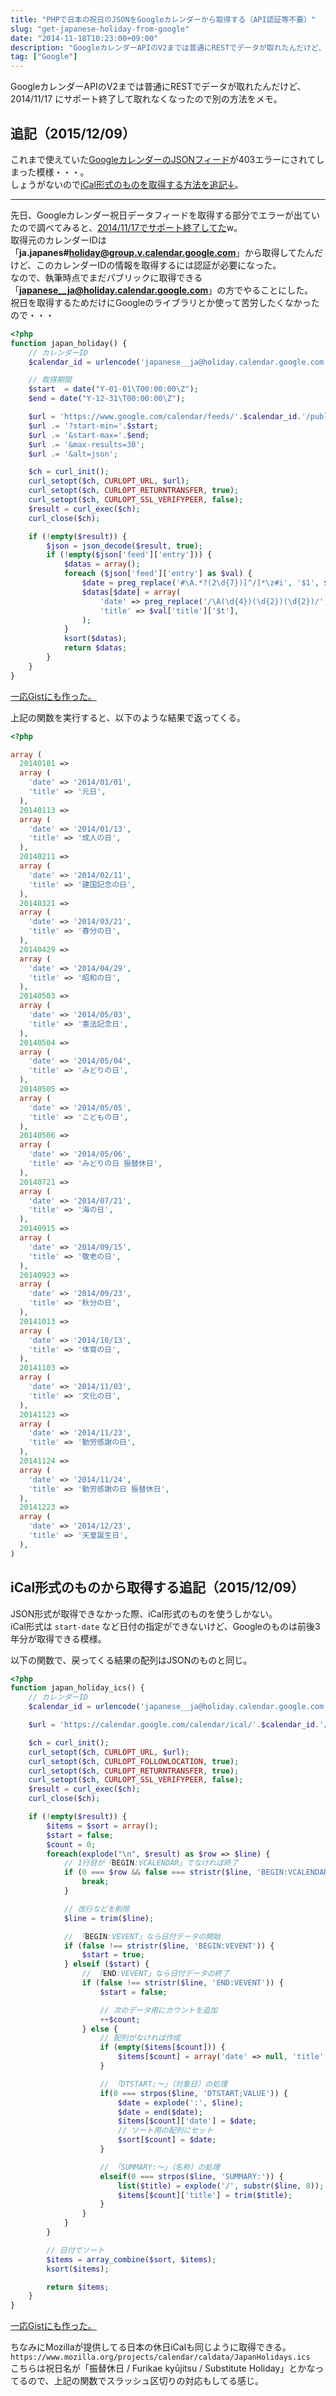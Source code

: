 ```yaml
---
title: "PHPで日本の祝日のJSONをGoogleカレンダーから取得する（API認証等不要）"
slug: "get-japanese-holiday-from-google"
date: "2014-11-18T10:23:00+09:00"
description: "GoogleカレンダーAPIのV2までは普通にRESTでデータが取れたんだけど、2014/11/17 にサポート終了して取れなくなったので別の方法をメモ。"
tag: ["Google"]
---
```


GoogleカレンダーAPIのV2までは普通にRESTでデータが取れたんだけど、2014/11/17 にサポート終了して取れなくなったので別の方法をメモ。  

<!--more-->

## 追記（2015/12/09）

これまで使えていた[GoogleカレンダーのJSONフィード](https://www.google.com/calendar/feeds/japanese__ja@holiday.calendar.google.com/public/basic)が403エラーにされてしまった模様・・・。  
しょうがないので[iCal形式のものを取得する方法を追記↓](#ical)。  

-----

先日、Googleカレンダー祝日データフィードを取得する部分でエラーが出ていたので調べてみると、[2014/11/17でサポート終了してた](https://developers.google.com/google-apps/calendar/v2/developers_guide_protocol)w。  
取得元のカレンダーIDは「**ja.japanes#holiday@group.v.calendar.google.com**」から取得してたんだけど、このカレンダーIDの情報を取得するには認証が必要になった。  
なので、執筆時点でまだパブリックに取得できる「**japanese__ja@holiday.calendar.google.com**」の方でやることにした。  
祝日を取得するためだけにGoogleのライブラリとか使って苦労したくなかったので・・・  

```php
<?php
function japan_holiday() {
    // カレンダーID
    $calendar_id = urlencode('japanese__ja@holiday.calendar.google.com');

    // 取得期間
    $start  = date("Y-01-01\T00:00:00\Z");
    $end = date("Y-12-31\T00:00:00\Z");

    $url = 'https://www.google.com/calendar/feeds/'.$calendar_id.'/public/basic';
    $url .= '?start-min='.$start;
    $url .= '&start-max='.$end;
    $url .= '&max-results=30';
    $url .= '&alt=json';

    $ch = curl_init();
    curl_setopt($ch, CURLOPT_URL, $url);
    curl_setopt($ch, CURLOPT_RETURNTRANSFER, true);
    curl_setopt($ch, CURLOPT_SSL_VERIFYPEER, false);
    $result = curl_exec($ch);
    curl_close($ch);

    if (!empty($result)) {
        $json = json_decode($result, true);
        if (!empty($json['feed']['entry'])) {
            $datas = array();
            foreach ($json['feed']['entry'] as $val) {
                $date = preg_replace('#\A.*?(2\d{7})[^/]*\z#i', '$1', $val['id']['$t']);
                $datas[$date] = array(
                    'date' => preg_replace('/\A(\d{4})(\d{2})(\d{2})/', '$1/$2/$3', $date),
                    'title' => $val['title']['$t'],
                );
            }
            ksort($datas);
            return $datas;
        }
    }
}
```

[一応Gistにも作った。](https://gist.github.com/kijtra/be06c07b1d416469108f)  

上記の関数を実行すると、以下のような結果で返ってくる。  

```php
<?php

array (
  20140101 =>
  array (
    'date' => '2014/01/01',
    'title' => '元日',
  ),
  20140113 =>
  array (
    'date' => '2014/01/13',
    'title' => '成人の日',
  ),
  20140211 =>
  array (
    'date' => '2014/02/11',
    'title' => '建国記念の日',
  ),
  20140321 =>
  array (
    'date' => '2014/03/21',
    'title' => '春分の日',
  ),
  20140429 =>
  array (
    'date' => '2014/04/29',
    'title' => '昭和の日',
  ),
  20140503 =>
  array (
    'date' => '2014/05/03',
    'title' => '憲法記念日',
  ),
  20140504 =>
  array (
    'date' => '2014/05/04',
    'title' => 'みどりの日',
  ),
  20140505 =>
  array (
    'date' => '2014/05/05',
    'title' => 'こどもの日',
  ),
  20140506 =>
  array (
    'date' => '2014/05/06',
    'title' => 'みどりの日 振替休日',
  ),
  20140721 =>
  array (
    'date' => '2014/07/21',
    'title' => '海の日',
  ),
  20140915 =>
  array (
    'date' => '2014/09/15',
    'title' => '敬老の日',
  ),
  20140923 =>
  array (
    'date' => '2014/09/23',
    'title' => '秋分の日',
  ),
  20141013 =>
  array (
    'date' => '2014/10/13',
    'title' => '体育の日',
  ),
  20141103 =>
  array (
    'date' => '2014/11/03',
    'title' => '文化の日',
  ),
  20141123 =>
  array (
    'date' => '2014/11/23',
    'title' => '勤労感謝の日',
  ),
  20141124 =>
  array (
    'date' => '2014/11/24',
    'title' => '勤労感謝の日 振替休日',
  ),
  20141223 =>
  array (
    'date' => '2014/12/23',
    'title' => '天皇誕生日',
  ),
)
```

<a name="ical" id="ical"></a>
## iCal形式のものから取得する追記（2015/12/09）

JSON形式が取得できなかった際、iCal形式のものを使うしかない。  
iCal形式は `start-date` など日付の指定ができないけど、Googleのものは前後3年分が取得できる模様。  

以下の関数で、戻ってくる結果の配列はJSONのものと同じ。

```php
<?php
function japan_holiday_ics() {
    // カレンダーID
    $calendar_id = urlencode('japanese__ja@holiday.calendar.google.com');

    $url = 'https://calendar.google.com/calendar/ical/'.$calendar_id.'/public/full.ics';

    $ch = curl_init();
    curl_setopt($ch, CURLOPT_URL, $url);
    curl_setopt($ch, CURLOPT_FOLLOWLOCATION, true);
    curl_setopt($ch, CURLOPT_RETURNTRANSFER, true);
    curl_setopt($ch, CURLOPT_SSL_VERIFYPEER, false);
    $result = curl_exec($ch);
    curl_close($ch);

    if (!empty($result)) {
        $items = $sort = array();
        $start = false;
        $count = 0;
        foreach(explode("\n", $result) as $row => $line) {
            // 1行目が「BEGIN:VCALENDAR」でなければ終了
            if (0 === $row && false === stristr($line, 'BEGIN:VCALENDAR')) {
                break;
            }

            // 改行などを削除
            $line = trim($line);

            // 「BEGIN:VEVENT」なら日付データの開始
            if (false !== stristr($line, 'BEGIN:VEVENT')) {
                $start = true;
            } elseif ($start) {
                // 「END:VEVENT」なら日付データの終了
                if (false !== stristr($line, 'END:VEVENT')) {
                    $start = false;

                    // 次のデータ用にカウントを追加
                    ++$count;
                } else {
                    // 配列がなければ作成
                    if (empty($items[$count])) {
                        $items[$count] = array('date' => null, 'title' => null);
                    }

                    // 「DTSTART;～」（対象日）の処理
                    if(0 === strpos($line, 'DTSTART;VALUE')) {
                        $date = explode(':', $line);
                        $date = end($date);
                        $items[$count]['date'] = $date;
                        // ソート用の配列にセット
                        $sort[$count] = $date;
                    }

                    // 「SUMMARY:～」（名称）の処理
                    elseif(0 === strpos($line, 'SUMMARY:')) {
                        list($title) = explode('/', substr($line, 8));
                        $items[$count]['title'] = trim($title);
                    }
                }
            }
        }

        // 日付でソート
        $items = array_combine($sort, $items);
        ksort($items);

        return $items;
    }
}
```

[一応Gistにも作った。](https://gist.github.com/kijtra/be06c07b1d416469108f#file-japan_holiday_ics-php)  

ちなみにMozillaが提供してる日本の休日iCalも同じように取得できる。  
`https://www.mozilla.org/projects/calendar/caldata/JapanHolidays.ics`  
こちらは祝日名が「振替休日 / Furikae kyūjitsu / Substitute Holiday」とかなってるので、上記の関数でスラッシュ区切りの対応もしてる感じ。
